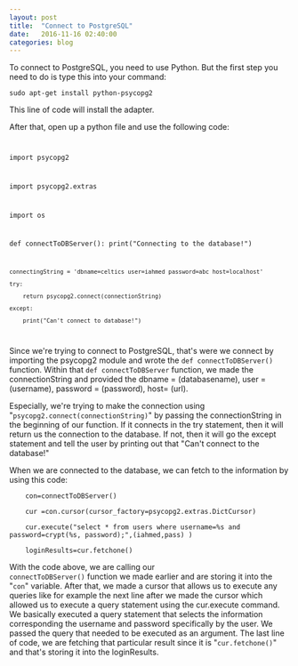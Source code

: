 ```yaml
---
layout: post
title:  "Connect to PostgreSQL"
date:   2016-11-16 02:40:00
categories: blog
---
```


To connect to PostgreSQL, you need to use Python. But the first step you need to do 
is type this into your command:

`sudo apt-get install python-psycopg2`

This line of code will install the adapter.

After that, open up a python file and use the following code:
<code>

import psycopg2

import psycopg2.extras

import os

def connectToDBServer():
    print("Connecting to the database!")
    
    connectingString = 'dbname=celtics user=iahmed password=abc host=localhost'
    
    try:
    
        return psycopg2.connect(connectionString)
        
    except:
    
        print("Can't connect to database!")
</code>

Since we're trying to connect to PostgreSQL, that's were we connect by importing the psycopg2 module
and wrote the `def connectToDBServer()` function. Within that `def connectToDBServer`
function, we made the connectionString and provided the dbname = (databasename), user = (username), password 
= (password), host= (url).

Especially, we're trying to make the connection using "`psycopg2.connect(connectionString)`" by
passing the connectionString in the beginning of our function. If it connects in the try statement, then it 
will return us the connection to the database. If not, then it will go the except statement and tell the user
by printing out that "Can't connect to the database!"

When we are connected to the database, we can fetch to the information by using this code:

```
    con=connectToDBServer()
    
    cur =con.cursor(cursor_factory=psycopg2.extras.DictCursor)
    
    cur.execute("select * from users where username=%s and password=crypt(%s, password);",(iahmed,pass) )
    
    loginResults=cur.fetchone()
```

With the code above, we are calling our <code> connectToDBServer()</code> function we made earlier and are storing it
into the "<code>con</code>" variable. After that, we made a cursor that allows us to execute any queries like for example
the next line after we made the cursor which allowed us to execute a query statement using the cur.execute command. We basically
executed a query statement that selects the information corresponding the username and password specifically by the user. We passed 
the query that needed to be executed as an argument. The last line of code, we are fetching that particular result since it is 
"<code>cur.fetchone()</code>" and that's storing it into the loginResults.